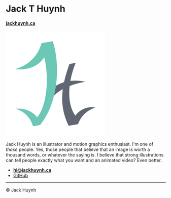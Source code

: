 # Jack T Huynh

#### [jackhuynh.ca](http://jackhuynh.ca/)

![](images/logo.svg)

Jack Huynh is an illustrator and motion graphics enthusiast.
I'm one of *those* people. Yes, those people that believe that an image is worth a thousand words, or whatever the saying is. I believe that strong illustrations can tell people exactly what you want and an animated video? Even better.

- **[hi@jackhuynh.ca](mailto:hi@jackhuynh.ca)**
- [GitHub](https://github.com/jako-ry)

---

© Jack Huynh
